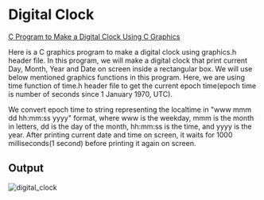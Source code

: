 # Digital Clock

[C Program to Make a Digital Clock Using C Graphics](https://www.techcrashcourse.com/2015/08/c-program-make-digital-clock-using-graphics.html)

Here is a C graphics program to make a digital clock using graphics.h header file. In this program, we will make a digital clock that print current Day, Month, Year and Date on screen inside a rectangular box. We will use below mentioned graphics functions in this program. Here, we are using time function of time.h header file to get the current epoch time(epoch time is number of seconds since 1 January 1970, UTC).

We convert epoch time to string representing the localtime in "www mmm dd hh:mm:ss yyyy" format, where www is the weekday, mmm is the month in letters, dd is the day of the month, hh:mm:ss is the time, and yyyy is the year. After printing current date and time on screen, it waits for 1000 milliseconds(1 second) before printing it again on screen.

## Output


![digital_clock](https://user-images.githubusercontent.com/46064269/235937757-35b7523f-86f6-4b65-b933-3d252d056604.gif)
